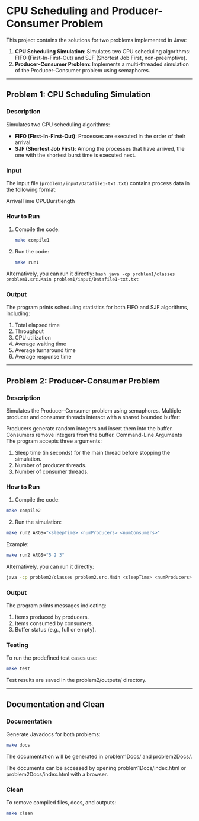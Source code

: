 # CPU Scheduling and Producer-Consumer Problem

This project contains the solutions for two problems implemented in Java:

1. **CPU Scheduling Simulation**: Simulates two CPU scheduling algorithms: FIFO (First-In-First-Out) and SJF (Shortest Job First, non-preemptive).
2. **Producer-Consumer Problem**: Implements a multi-threaded simulation of the Producer-Consumer problem using semaphores.


---

## Problem 1: CPU Scheduling Simulation

### Description
Simulates two CPU scheduling algorithms:
- **FIFO (First-In-First-Out)**: Processes are executed in the order of their arrival.
- **SJF (Shortest Job First)**: Among the processes that have arrived, the one with the shortest burst time is executed next.

### Input
The input file (`problem1/input/Datafile1-txt.txt`) contains process data in the following format: 

ArrivalTime CPUBurstlength

### How to Run
1. Compile the code:
   ```bash
   make compile1

2. Run the code:
    ```bash
    make run1

Alternatively, you can run it directly:
    ```bash
    java -cp problem1/classes problem1.src.Main problem1/input/Datafile1-txt.txt
    ```

### Output
The program prints scheduling statistics for both FIFO and SJF algorithms, including:

1. Total elapsed time
2. Throughput
3. CPU utilization
4. Average waiting time
5. Average turnaround time
6. Average response time

---

## Problem 2: Producer-Consumer Problem

### Description
Simulates the Producer-Consumer problem using semaphores. Multiple producer and consumer threads interact with a shared bounded buffer:

Producers generate random integers and insert them into the buffer.
Consumers remove integers from the buffer.
Command-Line Arguments
The program accepts three arguments:

1. Sleep time (in seconds) for the main thread before stopping the simulation.
2. Number of producer threads.
3. Number of consumer threads.

### How to Run
1. Compile the code:
```bash
make compile2
```

2. Run the simulation:
```bash
make run2 ARGS="<sleepTime> <numProducers> <numConsumers>"
```

Example:
```bash
make run2 ARGS="5 2 3"
```

Alternatively, you can run it directly:
```bash
java -cp problem2/classes problem2.src.Main <sleepTime> <numProducers> <numConsumers>
```

### Output
The program prints messages indicating:

1. Items produced by producers.
2. Items consumed by consumers.
3. Buffer status (e.g., full or empty).

### Testing

To run the predefined test cases use:
```bash
make test
```

Test results are saved in the problem2/outputs/ directory.

---

## Documentation and Clean

### Documentation
Generate Javadocs for both problems:
```bash
make docs
```

The documentation will be generated in problem1Docs/ and problem2Docs/.

The documents can be accessed by opening problem1Docs/index.html or problem2Docs/index.html with a browser.
    
### Clean
To remove compiled files, docs, and outputs:
```bash
make clean
```
